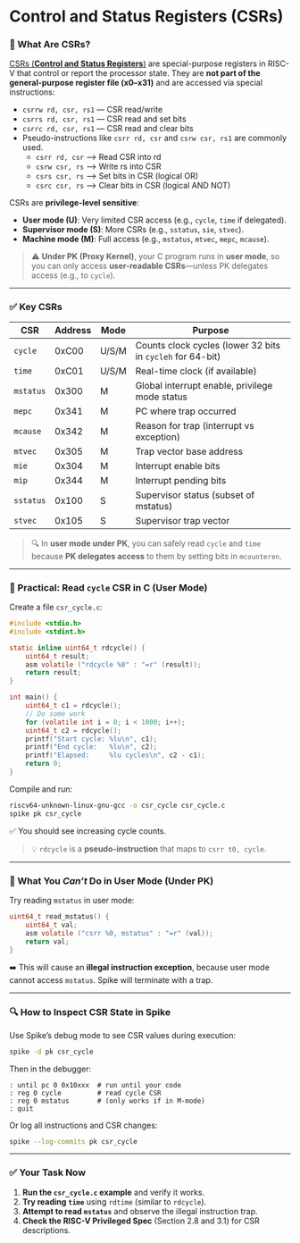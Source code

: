 # Control and Status Registers (CSRs)

### 📌 What Are CSRs?
[CSRs (**Control and Status Registers**)](https://docs.openhwgroup.org/projects/cv32e40s-user-manual/en/latest/control_status_registers.html#control-and-status-register-map) are special-purpose registers in RISC-V that control or report the processor state. They are **not part of the general-purpose register file (x0–x31)** and are accessed via special instructions:
- `csrrw rd, csr, rs1` — CSR read/write
- `csrrs rd, csr, rs1` — CSR read and set bits
- `csrrc rd, csr, rs1` — CSR read and clear bits
- Pseudo-instructions like `csrr rd, csr` and `csrw csr, rs1` are commonly used.
    - `csrr rd, csr` ⟶ Read CSR into rd
    - `csrw csr, rs` ⟶ Write rs into CSR
    - `csrs csr, rs` ⟶ Set bits in CSR (logical OR)
    - `csrc csr, rs` ⟶ Clear bits in CSR (logical AND NOT)

CSRs are **privilege-level sensitive**:  
- **User mode (U)**: Very limited CSR access (e.g., `cycle`, `time` if delegated).
- **Supervisor mode (S)**: More CSRs (e.g., `sstatus`, `sie`, `stvec`).
- **Machine mode (M)**: Full access (e.g., `mstatus`, `mtvec`, `mepc`, `mcause`).

> ⚠️ **Under PK (Proxy Kernel)**, your C program runs in **user mode**, so you can only access **user-readable CSRs**—unless PK delegates access (e.g., to `cycle`).

---

### ✅ Key CSRs 

| CSR | Address | Mode | Purpose |
|-----|---------|------|--------|
| `cycle` |  0xC00 | U/S/M | Counts clock cycles (lower 32 bits in `cycleh` for 64-bit) |
| `time` |  0xC01 | U/S/M | Real-time clock (if available) |
| `mstatus` |  0x300 | M | Global interrupt enable, privilege mode status |
| `mepc` |  0x341 | M | PC where trap occurred |
| `mcause` |  0x342 | M | Reason for trap (interrupt vs exception) |
| `mtvec` |  0x305 | M | Trap vector base address |
| `mie` |  0x304 | M | Interrupt enable bits |
| `mip` |  0x344 | M | Interrupt pending bits |
| `sstatus` |  0x100 | S | Supervisor status (subset of mstatus) |
| `stvec` |  0x105 | S | Supervisor trap vector |

> 🔍 In **user mode under PK**, you can safely read `cycle` and `time` because **PK delegates access** to them by setting bits in `mcounteren`.

---

### 🧪 Practical: Read `cycle` CSR in C (User Mode)

Create a file `csr_cycle.c`:

```c
#include <stdio.h>
#include <stdint.h>

static inline uint64_t rdcycle() {
    uint64_t result;
    asm volatile ("rdcycle %0" : "=r" (result));
    return result;
}

int main() {
    uint64_t c1 = rdcycle();
    // Do some work
    for (volatile int i = 0; i < 1000; i++);
    uint64_t c2 = rdcycle();
    printf("Start cycle: %lu\n", c1);
    printf("End cycle:   %lu\n", c2);
    printf("Elapsed:     %lu cycles\n", c2 - c1);
    return 0;
}
```

Compile and run:
```bash
riscv64-unknown-linux-gnu-gcc -o csr_cycle csr_cycle.c
spike pk csr_cycle
```

✅ You should see increasing cycle counts.

> 💡 `rdcycle` is a **pseudo-instruction** that maps to `csrr t0, cycle`.

---

### 🚫 What You *Can’t* Do in User Mode (Under PK)

Try reading `mstatus` in user mode:

```c
uint64_t read_mstatus() {
    uint64_t val;
    asm volatile ("csrr %0, mstatus" : "=r" (val));
    return val;
}
```

➡️ This will cause an **illegal instruction exception**, because user mode cannot access `mstatus`. Spike will terminate with a trap.

---

### 🔍 How to Inspect CSR State in Spike

Use Spike’s debug mode to see CSR values during execution:

```bash
spike -d pk csr_cycle
```

Then in the debugger:
```
: until pc 0 0x10xxx  # run until your code
: reg 0 cycle         # read cycle CSR
: reg 0 mstatus       # (only works if in M-mode)
: quit
```

Or log all instructions and CSR changes:
```bash
spike --log-commits pk csr_cycle
```

---

### ✅ Your Task Now

1. **Run the `csr_cycle.c` example** and verify it works.
2. **Try reading `time`** using `rdtime` (similar to `rdcycle`).
3. **Attempt to read `mstatus`** and observe the illegal instruction trap.
4. **Check the RISC-V Privileged Spec** (Section 2.8 and 3.1) for CSR descriptions.

